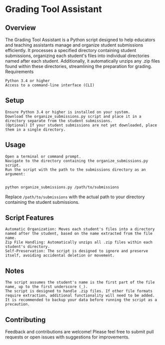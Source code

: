 # Grading Tool Assistant
## Overview

The Grading Tool Assistant is a Python script designed to help educators and teaching assistants manage and organize student submissions efficiently. It processes a specified directory containing student submissions, organizing each student's files into individual directories named after each student. Additionally, it automatically unzips any .zip files found within these directories, streamlining the preparation for grading.
Requirements

    Python 3.4 or higher
    Access to a command-line interface (CLI)

## Setup

    Ensure Python 3.4 or higher is installed on your system.
    Download the organize_submissions.py script and place it in a directory separate from the student submissions.
    (Optional) If your student submissions are not yet downloaded, place them in a single directory.

## Usage

    Open a terminal or command prompt.
    Navigate to the directory containing the organize_submissions.py script.
    Run the script with the path to the submissions directory as an argument:

```bash

python organize_submissions.py /path/to/submissions
```
Replace `/path/to/submissions` with the actual path to your directory containing the student submissions.
## Script Features

    Automatic Organization: Moves each student's files into a directory named after the student, based on the name extracted from the file name.
    Zip File Handling: Automatically unzips all .zip files within each student's directory.
    Self-Preservation: The script is designed to ignore and preserve itself, avoiding accidental deletion or movement.

## Notes

    The script assumes the student's name is the first part of the file name, up to the first underscore (_).
    The script is designed to handle .zip files. If other file formats require extraction, additional functionality will need to be added.
    It is recommended to backup your data before running the script as a precaution.

## Contributing

Feedback and contributions are welcome! Please feel free to submit pull requests or open issues with suggestions for improvements.


